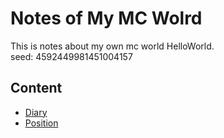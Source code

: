 # Notes of My MC Wolrd

This is notes about my own mc world HelloWorld.  
seed: 4592449981451004157

## Content
* [Diary](./Diary/Content.md)
* [Position](./Position/main.md)

